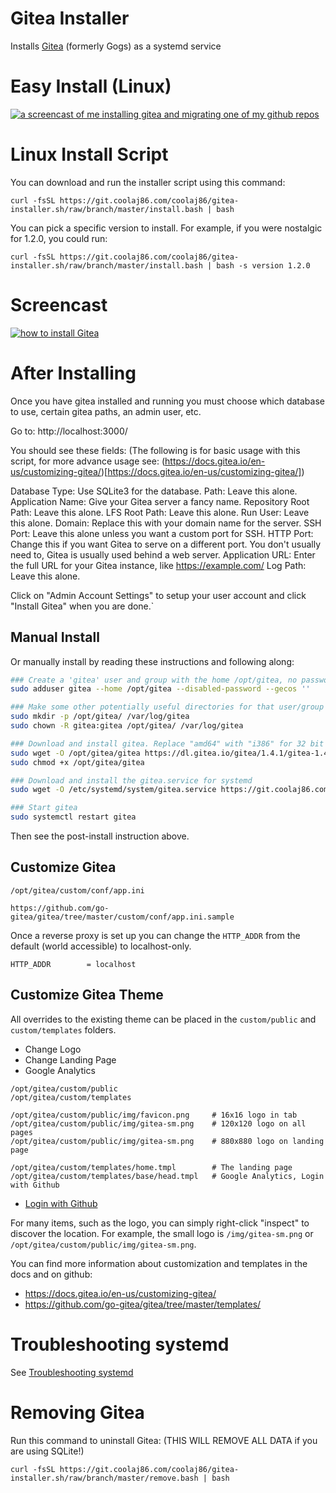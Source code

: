 # Gitea Installer

Installs [Gitea](https://gitea.io) (formerly Gogs) as a systemd service

# Easy Install (Linux)

<a href="https://youtu.be/dTvTBlzKqgg" target="_blank"><img title="How to install Gitea" alt="a screencast of me installing gitea and migrating one of my github repos" src="https://i.imgur.com/e4CZdBu.png"></a>

# Linux Install Script

You can download and run the installer script using this command:

`curl -fsSL https://git.coolaj86.com/coolaj86/gitea-installer.sh/raw/branch/master/install.bash | bash`

You can pick a specific version to install. For example, if you were nostalgic for 1.2.0, you could run:

`curl -fsSL https://git.coolaj86.com/coolaj86/gitea-installer.sh/raw/branch/master/install.bash | bash -s version 1.2.0`

# Screencast

<a href="https://www.youtube.com/watch?v=dTvTBlzKqgg" target="_blank"><img src="https://i.imgur.com/9x8iCUO.png" alt="how to install Gitea" title="Gitea Screencast"/></a>


# After Installing

Once you have gitea installed and running you must choose
which database to use, certain gitea paths, an admin user, etc.

Go to: http://localhost:3000/

You should see these fields: (The following is for basic usage with this script, for more advance usage see: (https://docs.gitea.io/en-us/customizing-gitea/)[https://docs.gitea.io/en-us/customizing-gitea/])

Database Type: Use SQLite3 for the database.
Path: Leave this alone.
Application Name: Give your Gitea server a fancy name.
Repository Root Path: Leave this alone.
LFS Root Path: Leave this alone.
Run User: Leave this alone.
Domain: Replace this with your domain name for the server.
SSH Port: Leave this alone unless you want a custom port for SSH.
HTTP Port: Change this if you want Gitea to serve on a different port. You don't usually need to, Gitea is usually used behind a web server.
Application URL: Enter the full URL for your Gitea instance, like https://example.com/
Log Path: Leave this alone.

Click on "Admin Account Settings" to setup your user account and click "Install Gitea" when you are done.`

## Manual Install

Or manually install by reading these instructions and following along:

```bash
### Create a 'gitea' user and group with the home /opt/gitea, no password (because it's a system user) and no GECOS
sudo adduser gitea --home /opt/gitea --disabled-password --gecos ''

### Make some other potentially useful directories for that user/group
sudo mkdir -p /opt/gitea/ /var/log/gitea
sudo chown -R gitea:gitea /opt/gitea/ /var/log/gitea

### Download and install gitea. Replace "amd64" with "i386" for 32 bit x86 or "arm-7" for ARMv7 and "arm-6" for ARMv6.
sudo wget -O /opt/gitea/gitea https://dl.gitea.io/gitea/1.4.1/gitea-1.4.1-linux-amd64
sudo chmod +x /opt/gitea/gitea

### Download and install the gitea.service for systemd
sudo wget -O /etc/systemd/system/gitea.service https://git.coolaj86.com/coolaj86/gitea-installer.sh/raw/master/dist/etc/systemd/system/gitea.service

### Start gitea
sudo systemctl restart gitea
```

Then see the post-install instruction above.

## Customize Gitea

```
/opt/gitea/custom/conf/app.ini

https://github.com/go-gitea/gitea/tree/master/custom/conf/app.ini.sample
```

Once a reverse proxy is set up you can change the `HTTP_ADDR` from the default (world accessible) to localhost-only.

```
HTTP_ADDR        = localhost
```

## Customize Gitea Theme

All overrides to the existing theme can be placed in the `custom/public` and `custom/templates` folders.

* Change Logo
* Change Landing Page
* Google Analytics

```
/opt/gitea/custom/public
/opt/gitea/custom/templates

/opt/gitea/custom/public/img/favicon.png     # 16x16 logo in tab
/opt/gitea/custom/public/img/gitea-sm.png    # 120x120 logo on all pages
/opt/gitea/custom/public/img/gitea-sm.png    # 880x880 logo on landing page

/opt/gitea/custom/templates/home.tmpl        # The landing page
/opt/gitea/custom/templates/base/head.tmpl   # Google Analytics, Login with Github
```

* [Login with Github](https://git.coolaj86.com/coolaj86/gitea-installer.sh/src/tag/v1.0.0/custom/templates/base/head.tmpl#L277)

For many items, such as the logo, you can simply right-click "inspect" to discover the location. For example, the small logo is `/img/gitea-sm.png` or `/opt/gitea/custom/public/img/gitea-sm.png`.

You can find more information about customization and templates in the docs and on github:

* https://docs.gitea.io/en-us/customizing-gitea/
* https://github.com/go-gitea/gitea/tree/master/templates/

# Troubleshooting systemd

See [Troubleshooting systemd](https://git.coolaj86.com/coolaj86/service-installer.sh/src/master/README.md#troubleshooting-systemd)

# Removing Gitea

Run this command to uninstall Gitea: (THIS WILL REMOVE ALL DATA if you are using SQLite!)

`curl -fsSL https://git.coolaj86.com/coolaj86/gitea-installer.sh/raw/branch/master/remove.bash | bash`
